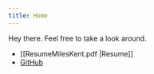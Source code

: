 ```yaml
---
title: Home
---
```

Hey there. Feel free to take a look around.
- [[ResumeMilesKent.pdf |Resume]]
- [GitHub](https://github.com/mileskent)
